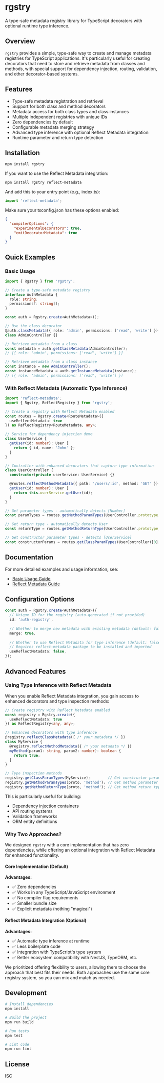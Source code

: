 # rgstry

A type-safe metadata registry library for TypeScript decorators with optional runtime type inference.

## Overview

`rgstry` provides a simple, type-safe way to create and manage metadata registries for TypeScript applications. It's particularly useful for creating decorators that need to store and retrieve metadata from classes and methods, with special support for dependency injection, routing, validation, and other decorator-based systems.

## Features

- Type-safe metadata registration and retrieval
- Support for both class and method decorators
- Metadata access for both class types and class instances
- Multiple independent registries with unique IDs
- Zero dependencies by default
- Configurable metadata merging strategy
- Advanced type inference with optional Reflect Metadata integration
- Runtime parameter and return type detection

## Installation

```bash
npm install rgstry
```

If you want to use the Reflect Metadata integration:

```bash
npm install rgstry reflect-metadata
```

And add this to your entry point (e.g., index.ts):

```typescript
import 'reflect-metadata';
```

Make sure your tsconfig.json has these options enabled:

```json
{
  "compilerOptions": {
    "experimentalDecorators": true,
    "emitDecoratorMetadata": true
  }
}
```

## Quick Examples

### Basic Usage

```typescript
import { Rgstry } from 'rgstry';

// Create a type-safe metadata registry
interface AuthMetadata {
  role: string;
  permissions?: string[];
}

const auth = Rgstry.create<AuthMetadata>();

// Use the class decorator
@auth.classMetadata({ role: 'admin', permissions: ['read', 'write'] })
class AdminController {}

// Retrieve metadata from a class
const metadata = auth.getClassMetadata(AdminController);
// [{ role: 'admin', permissions: ['read', 'write'] }]

// Retrieve metadata from a class instance
const instance = new AdminController();
const instanceMetadata = auth.getInstanceMetadata(instance);
// [{ role: 'admin', permissions: ['read', 'write'] }]
```

### With Reflect Metadata (Automatic Type Inference)

```typescript
import 'reflect-metadata';
import { Rgstry, ReflectRegistry } from 'rgstry';

// Create a registry with Reflect Metadata enabled
const routes = Rgstry.create<RouteMetadata>({
  useReflectMetadata: true
}) as ReflectRegistry<RouteMetadata, any>;

// Service for dependency injection demo
class UserService {
  getUser(id: number): User {
    return { id, name: 'John' };
  }
}

// Controller with enhanced decorators that capture type information
class UserController {
  constructor(private userService: UserService) {}

  @routes.reflectMethodMetadata({ path: '/users/:id', method: 'GET' })
  getUser(id: number): User {
    return this.userService.getUser(id);
  }
}

// Get parameter types - automatically detects [Number]
const paramTypes = routes.getMethodParamTypes(UserController.prototype, 'getUser')[0];

// Get return type - automatically detects User
const returnType = routes.getMethodReturnType(UserController.prototype, 'getUser')[0];

// Get constructor parameter types - detects [UserService]
const constructorParams = routes.getClassParamTypes(UserController)[0];
```

## Documentation

For more detailed examples and usage information, see:
- [Basic Usage Guide](./examples/basic-usage.md)
- [Reflect Metadata Guide](./examples/reflect-metadata-example.md)

## Configuration Options

```typescript
const auth = Rgstry.create<AuthMetadata>({
  // Unique ID for the registry (auto-generated if not provided)
  id: 'auth-registry',
  
  // Whether to merge new metadata with existing metadata (default: false)
  merge: true,
  
  // Whether to use Reflect Metadata for type inference (default: false)
  // Requires reflect-metadata package to be installed and imported
  useReflectMetadata: false,
});
```

## Advanced Features

### Using Type Inference with Reflect Metadata

When you enable Reflect Metadata integration, you gain access to enhanced decorators and type inspection methods:

```typescript
// Create registry with Reflect Metadata enabled
const registry = Rgstry.create({
  useReflectMetadata: true
}) as ReflectRegistry<any, any>;

// Enhanced decorators with type inference
@registry.reflectClassMetadata({ /* your metadata */ })
class MyService {
  @registry.reflectMethodMetadata({ /* your metadata */ })
  myMethod(param1: string, param2: number): boolean {
    return true;
  }
}

// Type inspection methods
registry.getClassParamTypes(MyService);        // Get constructor parameter types
registry.getMethodParamTypes(proto, 'method'); // Get method parameter types
registry.getMethodReturnType(proto, 'method'); // Get method return type
```

This is particularly useful for building:
- Dependency injection containers
- API routing systems
- Validation frameworks
- ORM entity definitions

### Why Two Approaches?

We designed `rgstry` with a core implementation that has zero dependencies, while offering an optional integration with Reflect Metadata for enhanced functionality.

#### Core Implementation (Default)

**Advantages:**
- ✅ Zero dependencies
- ✅ Works in any TypeScript/JavaScript environment
- ✅ No compiler flag requirements
- ✅ Smaller bundle size
- ✅ Explicit metadata (nothing "magical")

#### Reflect Metadata Integration (Optional)

**Advantages:**
- ✅ Automatic type inference at runtime
- ✅ Less boilerplate code
- ✅ Integration with TypeScript's type system
- ✅ Better ecosystem compatibility with NestJS, TypeORM, etc.

We prioritized offering flexibility to users, allowing them to choose the approach that best fits their needs. Both approaches use the same core registry system, so you can mix and match as needed.

## Development

```bash
# Install dependencies
npm install

# Build the project
npm run build

# Run tests
npm test

# Lint code
npm run lint
```

## License

ISC
